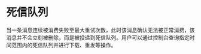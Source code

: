 # 死信队列

当一条消息连续被消费失败至最大重试次数，此时该消息确认无法被正常消费，该消息并不会立刻被删除，而是被投递到死信队列。用户可以通过控制台查询指定时间范围内的死信队列并进行下载、重发等操作。